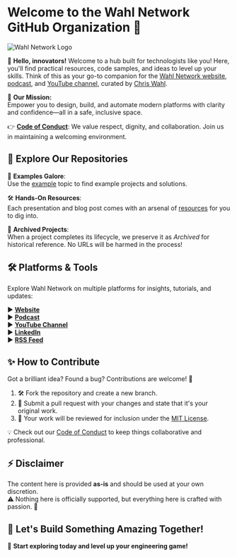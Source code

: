 # Welcome to the Wahl Network GitHub Organization 🚀

![Wahl Network Logo](https://wahlnetwork.com/wp-content/uploads/2024/03/image-17.png)

👋 **Hello, innovators!** Welcome to a hub built for technologists like you! Here, you'll find practical resources, code samples, and ideas to level up your skills. Think of this as your go-to companion for the [Wahl Network website](https://wahlnetwork.com/), [podcast](https://wahlnetwork.com/podcast/), and [YouTube channel](https://www.youtube.com/@Wahlnetwork), curated by [Chris Wahl](https://www.linkedin.com/in/wahlchris/).

🎯 **Our Mission:**  
Empower you to design, build, and automate modern platforms with clarity and confidence—all in a safe, inclusive space.

👉 **[Code of Conduct](https://github.com/WahlNetwork/welcome/tree/main/COC.md)**: We value respect, dignity, and collaboration. Join us in maintaining a welcoming environment.

## 🔎 Explore Our Repositories

📂 **Examples Galore**:  
Use the [example](https://github.com/search?q=topic%3Aexample+org%3AWahlNetwork&type=Repositories) topic to find example projects and solutions.  

🛠️ **Hands-On Resources**:  
Each presentation and blog post comes with an arsenal of [resources](https://github.com/WahlNetwork/welcome/tree/main/resources) for you to dig into.  

📜 **Archived Projects**:  
When a project completes its lifecycle, we preserve it as _Archived_ for historical reference. No URLs will be harmed in the process!  

## 🛠️ Platforms & Tools

Explore Wahl Network on multiple platforms for insights, tutorials, and updates:  

▶️ **[Website](https://wahlnetwork.com/)**  
▶️ **[Podcast](https://wahlnetwork.com/podcast/)**  
▶️ **[YouTube Channel](https://www.youtube.com/@Wahlnetwork)**  
▶️ **[LinkedIn](https://www.linkedin.com/in/wahlchris/)**  
▶️ **[RSS Feed](https://wahlnetwork.com/feed/)**  

## ✨ How to Contribute

Got a brilliant idea? Found a bug? Contributions are welcome! 🎉  

1. 🛠️ Fork the repository and create a new branch.  
2. 🚀 Submit a pull request with your changes and state that it's your original work.  
3. 📝 Your work will be reviewed for inclusion under the [MIT License](https://opensource.org/licenses/MIT).  

💡 Check out our [Code of Conduct](https://github.com/WahlNetwork/welcome/tree/main/COC.md) to keep things collaborative and professional.

## ⚡ Disclaimer

The content here is provided **as-is** and should be used at your own discretion.  
⚠️ Nothing here is officially supported, but everything here is crafted with passion. 🚀

## 🎉 Let's Build Something Amazing Together!

🌟 **Start exploring today and level up your engineering game!**
